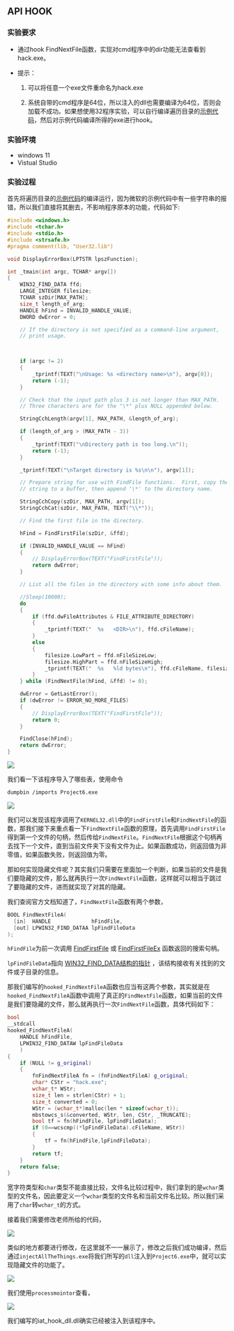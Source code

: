 ## API HOOK

### 实验要求

* 通过hook FindNextFile函数，实现对cmd程序中的dir功能无法查看到hack.exe。

* 提示：

  1. 可以将任意一个exe文件重命名为hack.exe

  2. 系统自带的cmd程序是64位，所以注入的dll也需要编译为64位，否则会加载不成功。如果想使用32程序实验，可以自行编译遍历目录的[示例代码](https://learn.microsoft.com/zh-cn/windows/win32/fileio/listing-the-files-in-a-directory)，然后对示例代码编译所得的exe进行hook。

### 实验环境

* windows 11
* Vistual Studio

### 实验过程

首先将遍历目录的[示例代码](https://learn.microsoft.com/zh-cn/windows/win32/fileio/listing-the-files-in-a-directory)的编译运行，因为微软的示例代码中有一些字符串的报错，所以我们直接将其删去，不影响程序原本的功能，代码如下:

```c++
#include <windows.h>
#include <tchar.h> 
#include <stdio.h>
#include <strsafe.h>
#pragma comment(lib, "User32.lib")

void DisplayErrorBox(LPTSTR lpszFunction);

int _tmain(int argc, TCHAR* argv[])
{
    WIN32_FIND_DATA ffd;
    LARGE_INTEGER filesize;
    TCHAR szDir[MAX_PATH];
    size_t length_of_arg;
    HANDLE hFind = INVALID_HANDLE_VALUE;
    DWORD dwError = 0;

    // If the directory is not specified as a command-line argument,
    // print usage.

    

    if (argc != 2)
    {
        _tprintf(TEXT("\nUsage: %s <directory name>\n"), argv[0]);
        return (-1);
    }

    // Check that the input path plus 3 is not longer than MAX_PATH.
    // Three characters are for the "\*" plus NULL appended below.

    StringCchLength(argv[1], MAX_PATH, &length_of_arg);

    if (length_of_arg > (MAX_PATH - 3))
    {
        _tprintf(TEXT("\nDirectory path is too long.\n"));
        return (-1);
    }

    _tprintf(TEXT("\nTarget directory is %s\n\n"), argv[1]);

    // Prepare string for use with FindFile functions.  First, copy the
    // string to a buffer, then append '\*' to the directory name.

    StringCchCopy(szDir, MAX_PATH, argv[1]);
    StringCchCat(szDir, MAX_PATH, TEXT("\\*"));

    // Find the first file in the directory.

    hFind = FindFirstFile(szDir, &ffd);

    if (INVALID_HANDLE_VALUE == hFind)
    {
        // DisplayErrorBox(TEXT("FindFirstFile"));
        return dwError;
    }

    // List all the files in the directory with some info about them.

    //Sleep(10000);
    do
    {
        if (ffd.dwFileAttributes & FILE_ATTRIBUTE_DIRECTORY)
        {
            _tprintf(TEXT("  %s   <DIR>\n"), ffd.cFileName);
        }
        else
        {
            filesize.LowPart = ffd.nFileSizeLow;
            filesize.HighPart = ffd.nFileSizeHigh;
            _tprintf(TEXT("  %s   %ld bytes\n"), ffd.cFileName, filesize.QuadPart);
        }
    } while (FindNextFile(hFind, &ffd) != 0);

    dwError = GetLastError();
    if (dwError != ERROR_NO_MORE_FILES)
    {
        // DisplayErrorBox(TEXT("FindFirstFile"));
        return 0;
    }

    FindClose(hFind);
    return dwError;
}
```

![](./img/Project6.png)

我们看一下该程序导入了哪些表，使用命令

```bash
dumpbin /imports Project6.exe
```

![](./img/IAT.png)

我们可以发现该程序调用了`KERNEL32.dll`中的`FindFirstFile`和`FindNextFile`的函数，那我们接下来重点看一下`FindNextFile`函数的原理，首先调用`FindFirstFile`得到第一个文件的句柄，然后传给`FindNextFile`。`FindNextFile`根据这个句柄再去找下一个文件，直到当前文件夹下没有文件为止。如果函数成功，则返回值为非零值，如果函数失败，则返回值为零。

那如何实现隐藏文件呢？其实我们只需要在里面加一个判断，如果当前的文件是我们要隐藏的文件，那么就再执行一次`FindNextFile`函数，这样就可以相当于跳过了要隐藏的文件，进而就实现了对其的隐藏。

我们查阅官方文档知道了，`FindNextFile`函数有两个参数，

```C++
BOOL FindNextFileA(
  [in]  HANDLE             hFindFile,
  [out] LPWIN32_FIND_DATAA lpFindFileData
);
```

`hFindFile`为前一次调用 [FindFirstFile](https://learn.microsoft.com/zh-cn/windows/desktop/api/fileapi/nf-fileapi-findfirstfilea) 或 [FindFirstFileEx](https://learn.microsoft.com/zh-cn/windows/desktop/api/fileapi/nf-fileapi-findfirstfileexa) 函数返回的搜索句柄。

`lpFindFileData`指向 [WIN32_FIND_DATA结构的指针](https://learn.microsoft.com/zh-cn/windows/desktop/api/minwinbase/ns-minwinbase-win32_find_dataa) ，该结构接收有关找到的文件或子目录的信息。

那我们编写的`hooked_FindNextFileA`函数也应当有这两个参数，其实就是在`hooked_FindNextFileA`函数中调用了真正的`FindNextFile`函数，如果当前的文件是我们要隐藏的文件，那么就再执行一次`FindNextFile`函数，具体代码如下：

```c++
bool
__stdcall 
hooked_FindNextFileA(
    HANDLE hFindFile,
    LPWIN32_FIND_DATAW lpFindFileData
	)
{
	if (NULL != g_original)
	{
        fnFindNextFileA fn = (fnFindNextFileA) g_original;
        char* CStr = "hack.exe";
        wchar_t* WStr;
        size_t len = strlen(CStr) + 1;
        size_t converted = 0;
        WStr = (wchar_t*)malloc(len * sizeof(wchar_t));
        mbstowcs_s(&converted, WStr, len, CStr, _TRUNCATE);
        bool tf = fn(hFindFile, lpFindFileData);
        if (0==wcscmp((*lpFindFileData).cFileName, WStr))
        {
            tf = fn(hFindFile,lpFindFileData);
        }
        return tf;
	}
    return false;
}
```

宽字符类型和`char`类型不能直接比较，文件名比较过程中，我们拿到的是`wchar`类型的文件名，因此要定义一个`wchar`类型的文件名和当前文件名比较。所以我们采用了`char`转`wchar_t`的方式。

接着我们需要修改老师所给的代码，

![](./img/kernel32.png)

类似的地方都要进行修改，在这里就不一一展示了，修改之后我们成功编译，然后通过`injectAllTheThings.exe`将我们所写的`dll`注入到`Project6.exe`中，就可以实现隐藏文件的功能了。

![](./img/succes.png)

我们使用`processmointor`查看，

![](./img/process.png)

我们编写的iat_hook_dll.dll确实已经被注入到该程序中。 

